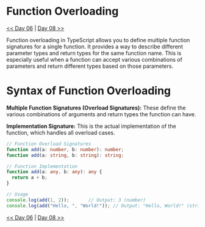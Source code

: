 # Function Overloading

[<< Day 06](/Class06/READ06.md) | [Day 08 >>](/Class08/READ08.md)

Function overloading in TypeScript allows you to define multiple function signatures for a single function. It provides a way to describe different parameter types and return types for the same function name. This is especially useful when a function can accept various combinations of parameters and return different types based on those parameters.

# Syntax of Function Overloading
**Multiple Function Signatures (Overload Signatures):** These define the various combinations of arguments and return types the function can have.

**Implementation Signature:** This is the actual implementation of the function, which handles all overload cases.

```ts
// Function Overload Signatures
function add(a: number, b: number): number;
function add(a: string, b: string): string;

// Function Implementation
function add(a: any, b: any): any {
  return a + b;
}

// Usage
console.log(add(1, 2));       // Output: 3 (number)
console.log(add("Hello, ", "World!")); // Output: "Hello, World!" (string)
```


[<< Day 06](/Class06/READ06.md) | [Day 08 >>](/Class08/READ08.md)